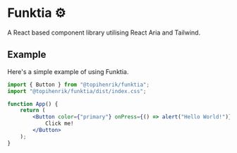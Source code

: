# Funktia ⚙️

A React based component library utilising React Aria and Tailwind.

## Example

Here's a simple example of using Funktia.

```jsx
import { Button } from "@topihenrik/funktia";
import "@topihenrik/funktia/dist/index.css";

function App() {
    return (
        <Button color={"primary"} onPress={() => alert("Hello World!")}>
            Click me!
        </Button>
    );
}
```

